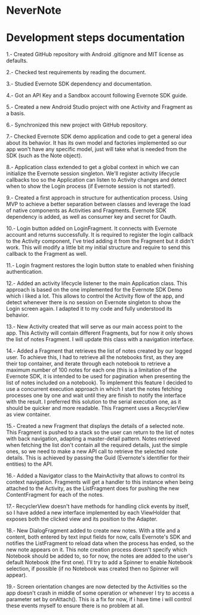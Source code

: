 # NeverNote

# Development steps documentation

1.- Created GitHub repository with Android .gitignore and MIT license as defaults.

2.- Checked test requirements by reading the document.

3.- Studied Evernote SDK dependency and documentation.

4.- Got an API Key and a Sandbox account following Evernote SDK guide.

5.- Created a new Android Studio project with one Activity and Fragment as a basis.

6.- Synchronized this new project with GitHub repository.

7.- Checked Evernote SDK demo application and code to get a general idea about its behavior. It has its own model and factories implemented so our app won't have any specific model, just will take what is needed from the SDK (such as the Note object).

8.- Application class extended to get a global context in which we can initialize the Evernote session singleton. We'll register activity lifecycle callbacks too so the Application can listen to Activity changes and detect when to show the Login process (if Evernote session is not started!).

9.- Created a first approach in structure for authentication process. Using MVP to achieve a better separation between classes and leverage the load of native components as Activities and Fragments. Evernote SDK dependency is added, as well as consumer key and secret for Oauth.

10.- Login button added on LoginFragment. It connects with Evernote account and returns successfully. It is required to register the login callback to the Activity component, I've tried adding it from the Fragment but it didn't work. This will modify a little bit my initial structure and require to send this callback to the Fragment as well. 

11.- Login fragment restores the login button state to enabled when finishing authentication.

12.- Added an activity lifecycle listener to the main Application class. This approach is based on the one implemented for the
Evernote SDK Demo which i liked a lot. This allows to control the Activity flow of the app, and detect whenever there is no session on Evernote singleton to show the Login screen again. I adapted it to my code and fully understood its behavior.

13.- New Activity created that will serve as our main access point to the app. This Activity will contain different Fragments, but for now it only shows the list of notes Fragment. I will update this class with a navigation interface.

14.- Added a Fragment that retrieves the list of notes created by our logged user. To achieve this, I had to retrieve all the notebooks first, as they are their top container, and iterate through each notebook to retrieve a maximum number of 100 notes for each one (this is a limitation of the Evernote SDK, it is intended to be used for pagination when presenting the list of notes included on a notebook). To implement this feature I decided to use a concurrent execution approach in which I start the notes fetching processes one by one and wait until they are finish to notify the interface with the result. I preferred this solution to the serial execution one, as it should be quicker and more readable. This Fragment uses a RecyclerView as view container.

15.- Created a new Fragment that displays the details of a selected note. This Fragment is pushed to a stack so the user can return to the list of notes with back navigation, adapting a master-detail pattern. Notes retrieved when fetching the list don't contain all the required details, just the simple ones, so we need to make a new API call to retrieve the selected note details. This is achieved by passing the Guid (Evernote's identifier for their entities) to the API.

16.- Added a Navigator class to the MainActivity that allows to control its context navigation. Fragments will get a handler to this instance when being attached to the Activity, as the ListFragment does for pushing the new ContentFragment for each of the notes.

17.- RecyclerView doesn't have methods for handling click events by itself, so I have added a new interface implemented by each ViewHolder that exposes both the clicked view and its position to the Adapter.

18.- New DialogFragment added to create new notes. With a title and a content, both entered by text input fields for now, calls Evernote's SDK and notifies the ListFragment to reload data when the process has ended, so the new note appears on it. This note creation process doesn't specify which Notebook should be added to, so for now, the notes are added to the user's default Notebook (the first one). I'll try to add a Spinner to enable Notebook selection, if possible (if no Notebook was created then no Spinner will appear).

19.- Screen orientation changes are now detected by the Activities so the app doesn't crash in middle of some operation or whenever I try to access a parameter set by onAttach(). This is a fix for now, if i have time i will control these events myself to ensure there is no problem at all.
